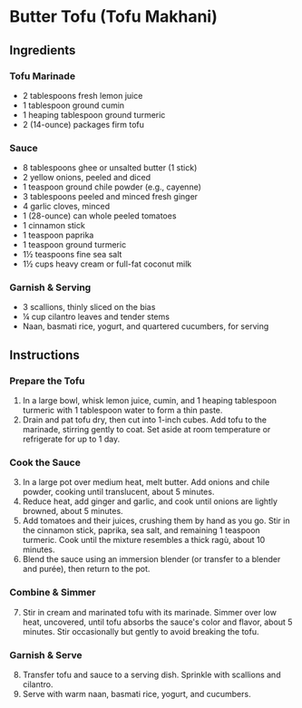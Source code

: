 # Butter Tofu (Tofu Makhani)

## Ingredients

### Tofu Marinade
- 2 tablespoons fresh lemon juice
- 1 tablespoon ground cumin
- 1 heaping tablespoon ground turmeric
- 2 (14-ounce) packages firm tofu

### Sauce
- 8 tablespoons ghee or unsalted butter (1 stick)
- 2 yellow onions, peeled and diced
- 1 teaspoon ground chile powder (e.g., cayenne)
- 3 tablespoons peeled and minced fresh ginger
- 4 garlic cloves, minced
- 1 (28-ounce) can whole peeled tomatoes
- 1 cinnamon stick
- 1 teaspoon paprika
- 1 teaspoon ground turmeric
- 1½ teaspoons fine sea salt
- 1½ cups heavy cream or full-fat coconut milk

### Garnish & Serving
- 3 scallions, thinly sliced on the bias
- ¼ cup cilantro leaves and tender stems
- Naan, basmati rice, yogurt, and quartered cucumbers, for serving

## Instructions

### Prepare the Tofu
1. In a large bowl, whisk lemon juice, cumin, and 1 heaping tablespoon turmeric with 1 tablespoon water to form a thin paste.
2. Drain and pat tofu dry, then cut into 1-inch cubes. Add tofu to the marinade, stirring gently to coat. Set aside at room temperature or refrigerate for up to 1 day.

### Cook the Sauce
3. In a large pot over medium heat, melt butter. Add onions and chile powder, cooking until translucent, about 5 minutes.
4. Reduce heat, add ginger and garlic, and cook until onions are lightly browned, about 5 minutes.
5. Add tomatoes and their juices, crushing them by hand as you go. Stir in the cinnamon stick, paprika, sea salt, and remaining 1 teaspoon turmeric. Cook until the mixture resembles a thick ragù, about 10 minutes.
6. Blend the sauce using an immersion blender (or transfer to a blender and purée), then return to the pot.

### Combine & Simmer
7. Stir in cream and marinated tofu with its marinade. Simmer over low heat, uncovered, until tofu absorbs the sauce's color and flavor, about 5 minutes. Stir occasionally but gently to avoid breaking the tofu.

### Garnish & Serve
8. Transfer tofu and sauce to a serving dish. Sprinkle with scallions and cilantro.
9. Serve with warm naan, basmati rice, yogurt, and cucumbers.
